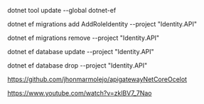 dotnet tool update --global dotnet-ef

dotnet ef migrations add AddRoleIdentity --project "Identity.API"

dotnet ef migrations remove --project "Identity.API"

dotnet ef database update --project "Identity.API"

dotnet ef database drop --project "Identity.API"

https://github.com/jhonmarmolejo/apigatewayNetCoreOcelot

https://www.youtube.com/watch?v=zklBV7_7Nao
